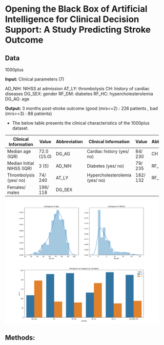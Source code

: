 # Opening the Black Box of Artificial Intelligence for Clinical Decision Support: A Study Predicting Stroke Outcome 

## Data
1000plus

__Input:__ Clinical parameters (7)

AD_NIH: NIHSS at admission
AT_LY: thrombolysis
CH: history of cardiac diseases
DG_SEX: gender
RF_DM: diabetes
RF_HC: hypercholesterolemia
DG_AG: age

__Output:__ 3 months post-stroke outcome (good (mrs<=2) : 226 patients , bad (mrs>=3) : 88 patients)

* The below table presents the clinical characteristics of the 1000plus dataset.

| Clinical Information             | Value       | Abbreviation | Clinical Information           | Value    | Abbreviation | 
|----------------------------------|-------------|--------------|--------------------------------|----------|--------------| 
| Median age (IQR)                 | 72.0 (15.0) | DG_AG        | Cardiac history (yes/ no)      | 84/ 230  | CH           | 
| Median Initial NIHSS (IQR)       | 3 (5)       | AD_NIH       | Diabetes (yes/ no)             | 79/ 235  | RF_DM        | 
| Thrombolysis (yes/ no)           | 74/ 240     | AT_LY        | Hypercholesterolemia (yes/ no) | 182/ 132 | RF_HC        | 
| Females/ males                   | 196/ 118    | DG_SEX       | 								 |          |              |
 

![](images/1kplus_hist_of_numerical_data.png)
![](images/1kplus_hist_of_categorical_data.png)


## Methods:
 
